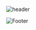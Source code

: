![header](https://capsule-render.vercel.app/api?type=Waving&color=F8DAE2&height=200&section=header&text=✨Jin&nbsp;Gyeong's&nbsp;Github✨&fontSize=50&fontColor=ffffff)

![Footer](https://capsule-render.vercel.app/api?type=waving&color=83B1C9&height=200&section=footer)
